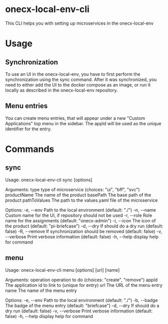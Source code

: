 # onecx-local-env-cli
This CLI helps you with setting up microservices in the onecx-local-env

# Usage

## Synchronization
To use an UI in the onecx-local-env, you have to first perform the synchronization using the sync command.
After it was synchronized, you need to either add the UI to the docker compose as an image, or run it locally as described in the onecx-local-env repository.


## Menu entries
You can create menu entries, that will appear under a new "Custom Applications" top menu in the sidebar.
The appId will be used as the unique identifier for the entry.

# Commands

## sync
Usage: onecx-local-env-cli sync [options] <type> <productName> <basePath> <pathToValues>

Arguments:
  type                   type of microservice (choices: "ui", "bff", "svc")
  productName            The name of the product
  basePath               The base path of the product
  pathToValues           The path to the values.yaml file of the microservice

Options:
  -e, --env <path>       Path to the local environment (default: "./")
  -n, --name <name>      Custom name for the UI, if repository should not be used
  -r, --role <role>      Role name for the assignments (default: "onecx-admin")
  -i, --icon <iconName>  The icon of the product (default: "pi-briefcase")
  -d, --dry              If should do a dry run (default: false)
  -R, --remove           If synchronization should be removed (default: false)
  -v, --verbose          Print verbose information (default: false)
  -h, --help             display help for command

## menu
Usage: onecx-local-env-cli menu [options] <operation> <appId> [url] [name]

Arguments:
  operation               operation to do (choices: "create", "remove")
  appId                   The application id to link to (unique for entry)
  url                     The URL of the menu entry
  name                    The name of the menu entry

Options:
  -e, --env <path>        Path to the local environment (default: "./")
  -b, --badge <iconName>  The badge of the menu entry (default: "briefcase")
  -d, --dry               If should do a dry run (default: false)
  -v, --verbose           Print verbose information (default: false)
  -h, --help              display help for command